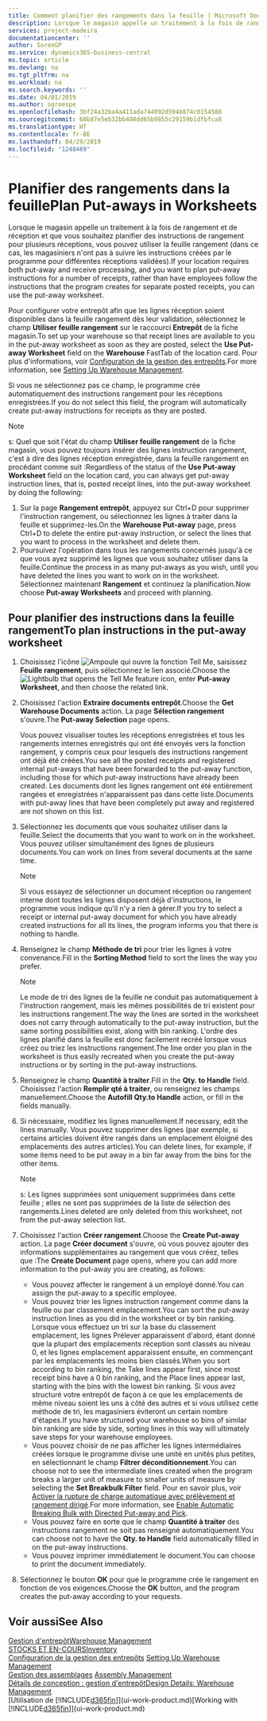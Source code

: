 ```yaml
---
title: Comment planifier des rangements dans la feuille | Microsoft Docs
description: Lorsque le magasin appelle un traitement à la fois de rangement et de réception et que vous souhaitez planifier des instructions de rangement pour plusieurs réceptions, vous pouvez utiliser la feuille rangement (dans ce cas, les magasiniers n'ont pas à suivre les instructions créées par le programme pour différentes réceptions validées).
services: project-madeira
documentationcenter: ''
author: SorenGP
ms.service: dynamics365-business-central
ms.topic: article
ms.devlang: na
ms.tgt_pltfrm: na
ms.workload: na
ms.search.keywords: ''
ms.date: 04/01/2019
ms.author: sgroespe
ms.openlocfilehash: 3bf24a32ba4a411ada744092d594b874c0154588
ms.sourcegitcommit: 60b87e5eb32bb408dd65b9855c29159b1dfbfca8
ms.translationtype: HT
ms.contentlocale: fr-BE
ms.lasthandoff: 04/29/2019
ms.locfileid: "1248469"
---
```

# <a name="plan-put-aways-in-worksheets"></a><span data-ttu-id="88c9c-103">Planifier des rangements dans la feuille</span><span class="sxs-lookup"><span data-stu-id="88c9c-103">Plan Put-aways in Worksheets</span></span>
<span data-ttu-id="88c9c-104">Lorsque le magasin appelle un traitement à la fois de rangement et de réception et que vous souhaitez planifier des instructions de rangement pour plusieurs réceptions, vous pouvez utiliser la feuille rangement (dans ce cas, les magasiniers n'ont pas à suivre les instructions créées par le programme pour différentes réceptions validées).</span><span class="sxs-lookup"><span data-stu-id="88c9c-104">If your location requires both put-away and receive processing, and you want to plan put-away instructions for a number of receipts, rather than have employees follow the instructions that the program creates for separate posted receipts, you can use the put-away worksheet.</span></span>  

<span data-ttu-id="88c9c-105">Pour configurer votre entrepôt afin que les lignes réception soient disponibles dans la feuille rangement dès leur validation, sélectionnez le champ **Utiliser feuille rangement** sur le raccourci **Entrepôt** de la fiche magasin.</span><span class="sxs-lookup"><span data-stu-id="88c9c-105">To set up your warehouse so that receipt lines are available to you in the put-away worksheet as soon as they are posted, select the **Use Put-away Worksheet** field on the **Warehouse** FastTab of the location card.</span></span> <span data-ttu-id="88c9c-106">Pour plus d'informations, voir [Configuration de la gestion des entrepôts](warehouse-setup-warehouse.md).</span><span class="sxs-lookup"><span data-stu-id="88c9c-106">For more information, see [Setting Up Warehouse Management](warehouse-setup-warehouse.md).</span></span>  

<span data-ttu-id="88c9c-107">Si vous ne sélectionnez pas ce champ, le programme crée automatiquement des instructions rangement pour les réceptions enregistrées.</span><span class="sxs-lookup"><span data-stu-id="88c9c-107">If you do not select this field, the program will automatically create put-away instructions for receipts as they are posted.</span></span>  

> [!NOTE]  
>  <span data-ttu-id="88c9c-108">s: Quel que soit l'état du champ **Utiliser feuille rangement** de la fiche magasin, vous pouvez toujours insérer des lignes instruction rangement, c'est à dire des lignes réception enregistrée, dans la feuille rangement en procédant comme suit :</span><span class="sxs-lookup"><span data-stu-id="88c9c-108">Regardless of the status of the **Use Put-away Worksheet** field on the location card, you can always get put-away instruction lines, that is, posted receipt lines, into the put-away worksheet by doing the following:</span></span>  
>   
>  1.  <span data-ttu-id="88c9c-109">Sur la page **Rangement entrepôt**, appuyez sur Ctrl+D pour supprimer l'instruction rangement, ou sélectionnez les lignes à traiter dans la feuille et supprimez-les.</span><span class="sxs-lookup"><span data-stu-id="88c9c-109">On the **Warehouse Put-away** page, press Ctrl+D to delete the entire put-away instruction, or select the lines that you want to process in the worksheet and delete them.</span></span>  
> 2.  <span data-ttu-id="88c9c-110">Poursuivez l'opération dans tous les rangements concernés jusqu'à ce que vous ayez supprimé les lignes que vous souhaitez utiliser dans la feuille.</span><span class="sxs-lookup"><span data-stu-id="88c9c-110">Continue the process in as many put-aways as you wish, until you have deleted the lines you want to work on in the worksheet.</span></span> <span data-ttu-id="88c9c-111">Sélectionnez maintenant **Rangement** et continuez la planification.</span><span class="sxs-lookup"><span data-stu-id="88c9c-111">Now choose **Put-away Worksheets** and proceed with planning.</span></span>  

## <a name="to-plan-instructions-in-the-put-away-worksheet"></a><span data-ttu-id="88c9c-112">Pour planifier des instructions dans la feuille rangement</span><span class="sxs-lookup"><span data-stu-id="88c9c-112">To plan instructions in the put-away worksheet</span></span>  
1.  <span data-ttu-id="88c9c-113">Choisissez l'icône ![Ampoule qui ouvre la fonction Tell Me](media/ui-search/search_small.png "Dites-moi ce que vous voulez faire"), saisissez **Feuille rangement**, puis sélectionnez le lien associé.</span><span class="sxs-lookup"><span data-stu-id="88c9c-113">Choose the ![Lightbulb that opens the Tell Me feature](media/ui-search/search_small.png "Tell me what you want to do") icon, enter **Put-away Worksheet**, and then choose the related link.</span></span>  
2.  <span data-ttu-id="88c9c-114">Choisissez l'action **Extraire documents entrepôt**.</span><span class="sxs-lookup"><span data-stu-id="88c9c-114">Choose the **Get Warehouse Documents** action.</span></span> <span data-ttu-id="88c9c-115">La page **Sélection rangement** s'ouvre.</span><span class="sxs-lookup"><span data-stu-id="88c9c-115">The **Put-away Selection** page opens.</span></span>  

    <span data-ttu-id="88c9c-116">Vous pouvez visualiser toutes les réceptions enregistrées et tous les rangements internes enregistrés qui ont été envoyés vers la fonction rangement, y compris ceux pour lesquels des instructions rangement ont déjà été créées.</span><span class="sxs-lookup"><span data-stu-id="88c9c-116">You see all the posted receipts and registered internal put-aways that have been forwarded to the put-away function, including those for which put-away instructions have already been created.</span></span> <span data-ttu-id="88c9c-117">Les documents dont les lignes rangement ont été entièrement rangées et enregistrées n'apparaissent pas dans cette liste.</span><span class="sxs-lookup"><span data-stu-id="88c9c-117">Documents with put-away lines that have been completely put away and registered are not shown on this list.</span></span>  

3. <span data-ttu-id="88c9c-118">Sélectionnez les documents que vous souhaitez utiliser dans la feuille.</span><span class="sxs-lookup"><span data-stu-id="88c9c-118">Select the documents that you want to work on in the worksheet.</span></span> <span data-ttu-id="88c9c-119">Vous pouvez utiliser simultanément des lignes de plusieurs documents.</span><span class="sxs-lookup"><span data-stu-id="88c9c-119">You can work on lines from several documents at the same time.</span></span>  

    > [!NOTE]  
    >  <span data-ttu-id="88c9c-120">Si vous essayez de sélectionner un document réception ou rangement interne dont toutes les lignes disposent déjà d'instructions, le programme vous indique qu'il n'y a rien à gérer.</span><span class="sxs-lookup"><span data-stu-id="88c9c-120">If you try to select a receipt or internal put-away document for which you have already created instructions for all its lines, the program informs you that there is nothing to handle.</span></span>  

4. <span data-ttu-id="88c9c-121">Renseignez le champ **Méthode de tri** pour trier les lignes à votre convenance.</span><span class="sxs-lookup"><span data-stu-id="88c9c-121">Fill in the **Sorting Method** field to sort the lines the way you prefer.</span></span>  

    > [!NOTE]  
    >  <span data-ttu-id="88c9c-122">Le mode de tri des lignes de la feuille ne conduit pas automatiquement à l'instruction rangement, mais les mêmes possibilités de tri existent pour les instructions rangement.</span><span class="sxs-lookup"><span data-stu-id="88c9c-122">The way the lines are sorted in the worksheet does not carry through automatically to the put-away instruction, but the same sorting possibilities exist, along with bin ranking.</span></span> <span data-ttu-id="88c9c-123">L'ordre des lignes planifié dans la feuille est donc facilement recréé lorsque vous créez ou triez les instructions rangement.</span><span class="sxs-lookup"><span data-stu-id="88c9c-123">The line order you plan in the worksheet is thus easily recreated when you create the put-away instructions or by sorting in the put-away instructions.</span></span>  

5.  <span data-ttu-id="88c9c-124">Renseignez le champ **Quantité à traiter**.</span><span class="sxs-lookup"><span data-stu-id="88c9c-124">Fill in the **Qty. to Handle** field.</span></span> <span data-ttu-id="88c9c-125">Choisissez l'action **Remplir qté à traiter**, ou renseignez les champs manuellement.</span><span class="sxs-lookup"><span data-stu-id="88c9c-125">Choose the **Autofill Qty.to Handle** action, or fill in the fields manually.</span></span>  
6.  <span data-ttu-id="88c9c-126">Si nécessaire, modifiez les lignes manuellement.</span><span class="sxs-lookup"><span data-stu-id="88c9c-126">If necessary, edit the lines manually.</span></span> <span data-ttu-id="88c9c-127">Vous pouvez supprimer des lignes (par exemple, si certains articles doivent être rangés dans un emplacement éloigné des emplacements des autres articles).</span><span class="sxs-lookup"><span data-stu-id="88c9c-127">You can delete lines, for example, if some items need to be put away in a bin far away from the bins for the other items.</span></span>  

    > [!NOTE]  
    >  <span data-ttu-id="88c9c-128">s: Les lignes supprimées sont uniquement supprimées dans cette feuille ; elles ne sont pas supprimées de la liste de sélection des rangements.</span><span class="sxs-lookup"><span data-stu-id="88c9c-128">Lines deleted are only deleted from this worksheet, not from the put-away selection list.</span></span>  

7.  <span data-ttu-id="88c9c-129">Choisissez l'action **Créer rangement**.</span><span class="sxs-lookup"><span data-stu-id="88c9c-129">Choose the **Create Put-away** action.</span></span> <span data-ttu-id="88c9c-130">La page **Créer document** s'ouvre, où vous pouvez ajouter des informations supplémentaires au rangement que vous créez, telles que :</span><span class="sxs-lookup"><span data-stu-id="88c9c-130">The **Create Document** page opens, where you can add more information to the put-away you are creating, as follows:</span></span>  

    -   <span data-ttu-id="88c9c-131">Vous pouvez affecter le rangement à un employé donné.</span><span class="sxs-lookup"><span data-stu-id="88c9c-131">You can assign the put-away to a specific employee.</span></span>  
    -   <span data-ttu-id="88c9c-132">Vous pouvez trier les lignes instruction rangement comme dans la feuille ou par classement emplacement.</span><span class="sxs-lookup"><span data-stu-id="88c9c-132">You can sort the put-away instruction lines as you did in the worksheet or by bin ranking.</span></span> <span data-ttu-id="88c9c-133">Lorsque vous effectuez un tri sur la base du classement emplacement, les lignes Prélever apparaissent d'abord, étant donné que la plupart des emplacements réception sont classés au niveau 0, et les lignes emplacement apparaissent ensuite, en commençant par les emplacements les moins bien classés.</span><span class="sxs-lookup"><span data-stu-id="88c9c-133">When you sort according to bin ranking, the Take lines appear first, since most receipt bins have a 0 bin ranking, and the Place lines appear last, starting with the bins with the lowest bin ranking.</span></span> <span data-ttu-id="88c9c-134">Si vous avez structuré votre entrepôt de façon à ce que les emplacements de même niveau soient les uns à côté des autres et si vous utilisez cette méthode de tri, les magasiniers éviteront un certain nombre d'étapes.</span><span class="sxs-lookup"><span data-stu-id="88c9c-134">If you have structured your warehouse so bins of similar bin ranking are side by side, sorting lines in this way will ultimately save steps for your warehouse employees.</span></span>  
    -   <span data-ttu-id="88c9c-135">Vous pouvez choisir de ne pas afficher les lignes intermédiaires créées lorsque le programme divise une unité en unités plus petites, en sélectionnant le champ **Filtrer déconditionnement**.</span><span class="sxs-lookup"><span data-stu-id="88c9c-135">You can choose not to see the intermediate lines created when the program breaks a larger unit of measure to smaller units of measure by selecting the **Set Breakbulk Filter** field.</span></span> <span data-ttu-id="88c9c-136">Pour en savoir plus, voir [Activer la rupture de charge automatique avec prélèvement et rangement dirigé](warehouse-enable-automatic-breaking-bulk-with-directed-put-away-and-pick.md).</span><span class="sxs-lookup"><span data-stu-id="88c9c-136">For more information, see [Enable Automatic Breaking Bulk with Directed Put-away and Pick](warehouse-enable-automatic-breaking-bulk-with-directed-put-away-and-pick.md).</span></span>  
    -   <span data-ttu-id="88c9c-137">Vous pouvez faire en sorte que le champ **Quantité à traiter** des instructions rangement ne soit pas renseigné automatiquement.</span><span class="sxs-lookup"><span data-stu-id="88c9c-137">You can choose not to have the **Qty. to Handle** field automatically filled in on the put-away instructions.</span></span>  
    -   <span data-ttu-id="88c9c-138">Vous pouvez imprimer immédiatement le document.</span><span class="sxs-lookup"><span data-stu-id="88c9c-138">You can choose to print the document immediately.</span></span>  

8.  <span data-ttu-id="88c9c-139">Sélectionnez le bouton **OK** pour que le programme crée le rangement en fonction de vos exigences.</span><span class="sxs-lookup"><span data-stu-id="88c9c-139">Choose the **OK** button, and the program creates the put-away according to your requests.</span></span>  

## <a name="see-also"></a><span data-ttu-id="88c9c-140">Voir aussi</span><span class="sxs-lookup"><span data-stu-id="88c9c-140">See Also</span></span>  
[<span data-ttu-id="88c9c-141">Gestion d'entrepôt</span><span class="sxs-lookup"><span data-stu-id="88c9c-141">Warehouse Management</span></span>](warehouse-manage-warehouse.md)  
[<span data-ttu-id="88c9c-142">STOCKS ET EN-COURS</span><span class="sxs-lookup"><span data-stu-id="88c9c-142">Inventory</span></span>](inventory-manage-inventory.md)  
<span data-ttu-id="88c9c-143">[Configuration de la gestion des entrepôts](warehouse-setup-warehouse.md)   </span><span class="sxs-lookup"><span data-stu-id="88c9c-143">[Setting Up Warehouse Management](warehouse-setup-warehouse.md)   </span></span>  
<span data-ttu-id="88c9c-144">[Gestion des assemblages](assembly-assemble-items.md)  </span><span class="sxs-lookup"><span data-stu-id="88c9c-144">[Assembly Management](assembly-assemble-items.md)  </span></span>  
[<span data-ttu-id="88c9c-145">Détails de conception : gestion d'entrepôt</span><span class="sxs-lookup"><span data-stu-id="88c9c-145">Design Details: Warehouse Management</span></span>](design-details-warehouse-management.md)  
<span data-ttu-id="88c9c-146">[Utilisation de [!INCLUDE[d365fin](includes/d365fin_md.md)]](ui-work-product.md)</span><span class="sxs-lookup"><span data-stu-id="88c9c-146">[Working with [!INCLUDE[d365fin](includes/d365fin_md.md)]](ui-work-product.md)</span></span>
